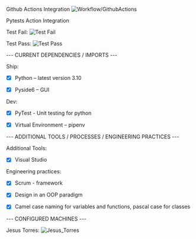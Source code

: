 Github Actions Integration
![Workflow/GithubActions](https://github.com/comp129/customer-project-rayquaza/blob/main/docs/media/workflow_pass_fail.png "Actions Setup")

Pytests Action Integration

Test Fail:
![Test Fail](https://github.com/comp129/customer-project-rayquaza/blob/main/docs/media/test_fail.png "Fail")

Test Pass:
![Test Pass](https://github.com/comp129/customer-project-rayquaza/blob/main/docs/media/test_pass.png "Pass")

--- CURRENT DEPENDENCIES / IMPORTS ---

Ship:

- [X] Python – latest version 3.10

- [X] Pyside6 – GUI

Dev:

- [X] PyTest - Unit testing for python

- [X] Virtual Environment – pipenv


--- ADDITIONAL TOOLS / PROCESSES / ENGINEERING PRACTICES  ---

Additional Tools: 

- [X] Visual Studio   

Engineering practices:
- [X] Scrum - framework 

- [x] Design in an OOP paradigm 

- [x] Camel case naming for variables and functions, pascal case for classes

--- CONFIGURED MACHINES  ---

Jesus Torres:
![Jesus_Torres](https://github.com/comp129/customer-project-rayquaza/blob/main/docs/media/configured_machine_jt.png)
